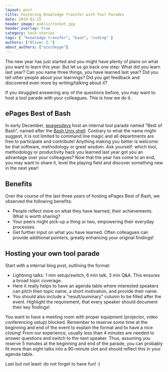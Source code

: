 ```yaml
---
layout: post
title: Fostering Knowledge Transfer with Tool Parades
date: 2019-01-15
header_image: public/rocket.jpg
header_overlay: true
category: tech-stories
tags: [ "knowledge transfer", "bash", "coding" ]
authors: ["Oliver Z."]
about_authors: ["ozscheyge"]
---
```


The new year has just started and you might have plenty of plans on what you want to learn this year.
But let us go back one step: What did you learn last year?
Can you name three things, you have learned last year?
Did you tell other people about your learnings?
Did you get feedback and discovered even more by writing/talking about it?

If you struggled answering any of the questions before, you may want to host a tool parade with your colleagues.
This is how we do it.

## ePages Best of Bash

In early December, [epagesdevs](https://twitter.com/epagesdevs) host an internal tool parade named "Best of Bash", named after the [Bash Unix shell](https://en.wikipedia.org/wiki/Bash_(Unix_shell)).
Contrary to what the name might suggest, it is not limited to command line magic and all departments are free to participate and contribute!
Anything making you better is welcome: be that software, methodology or great wisdom.
Ask yourself: which tool, methodology or productivity hack you learned last year got you an advantage over your colleagues?
Now that the year has come to an end, you may want to share it, level the playing field and discover something new in the next year!

## Benefits

Over the course of the last three years of hosting ePages Best of Bash, we observed the following benefits:

* People reflect more on what they have learned, their achievements. What is worth sharing?
* Your peers might pick-up a thing or two, empowering their everyday processes.
* Get further input on what you have learned. Often colleagues can provide additional pointers, greatly enhancing your original findings!

## Hosting your own tool parade

Start with a internal blog post, outlining the format:

* Lightning talks: 1 min setup/switch, 6 min talk, 3 min Q&A. This ensures a broad topic coverage.
* Here it really helps to have an agenda table where interested speakers can pitch their topic name, a short motivation, and provide their name.
* You should also include a "result/summary" column to be filled after the event. Highlight the requirement, that every speaker should document their key findings!

You want to have a meeting room with proper equipment (projector, video conferencing setup) blocked.
Remember to reserve some time at the beginning and end of the event to explain the format and to have a nice closing!
From our experience, usually less than 4 minutes are needed to answer questions and switch to the next speaker.
Thus, assuming you reserve 5 minutes at the beginning and end of the parade, you can probably fit more than eight talks into a 90-minute slot and should reflect this in your agenda table.

Last but not least: do not forget to have fun! :)
